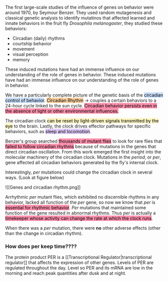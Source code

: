 The first large-scale studies of the influence of genes on behavior were around 1970, by Seymour Benzer. They used random mutagenesis and classical genetic analysis to identify mutatinos that affected learned and innate behaviors in the fruit fly _Drosophila melanogaster_, they studied these behaviors:
* Circadian (daily) rhythms
* courtship behavior
* movement
* visual perception
* memory

These induced mutations have had an immense influence on our understanding of the role of genes in behavior. These induced mutations have had an immense influence on our understanding of the role of genes in behavior.

We have a particularly complete picture of the genetic basis of the <mark style="background: #ADCCFFA6;">circadian control of behavior</mark>. <mark style="background: #FFB86CA6;">Circadian Rhythm</mark> → couples a certain behaviors to a 24-hour cycle linked to the sun cycle. <mark style="background: #FF5582A6;">Circadian behavior persists even in the absence of light or other environmental influences.</mark>

The circadian clock <mark style="background: #FFF3A3A6;">can be reset by light-driven signals transmitted by the eye</mark> to the brain. Lastly, the clock drives effector pathways for specific behaviors, such as <mark style="background: #D2B3FFA6;">sleep and locomotion</mark>.

Benzer's group searched <mark style="background: #FF5582A6;">thousands of mutant flies</mark> to look for rare flies that <mark style="background: #FF5582A6;">failed to follow circadian rhythms</mark> because of mutations in the genes that direct circadian oscillation. From this work emerged the first insight into the molecular machinery of the circadian clock. Mutations in the _period_, or _per_, gene affected all circadian behaviors generated by the fly's internal clock.

Interestingly, _per_ mutations could change the circadian clock in several ways. (Look at figure below)

![[Genes and circadian rhythm.png]]

Arrhythmic _per_ mutant flies, which exhibited no discernible rhythms in any behavior, lacked all function of the _per_ gene, so now we know that _per_ is <mark style="background: #FF5582A6;">essential for rhythmic behavior</mark>. _Per_ mutations that maintained some function of the gene resulted in abnormal rhythms. Thus _per_ is actually a <mark style="background: #FF5582A6;">timekeeper whose activity can change the rate at which the clock runs</mark>.

When there was a _per_ mutation, there were **no** other adverse effects (other than the change in circadian rhythm).

### How does per keep time????

The protein product PER is a [[Transcriptional Regulator|transcriptional regulator]] that affects the expression of other genes. Levels of PER are regulated throughout the day. Level so PER and its mRNA are low in the morning and reach peak quantities after dusk and at night.


